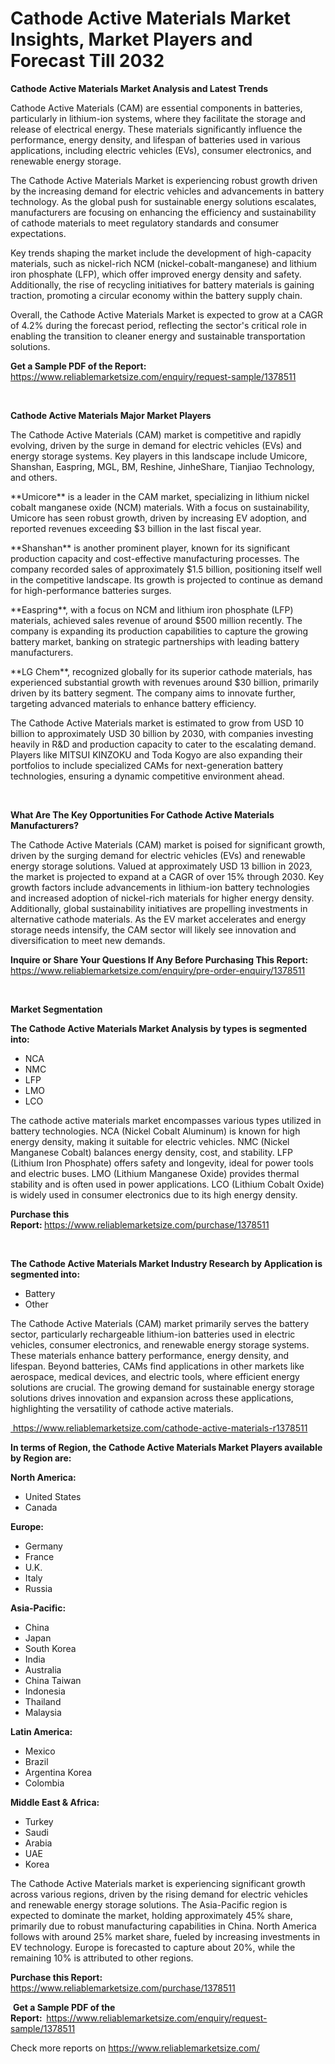 <p><h1>Cathode Active Materials Market Insights, Market Players and Forecast Till 2032</h1></p><p><strong>Cathode Active Materials Market Analysis and Latest Trends</strong></p>
<p><p>Cathode Active Materials (CAM) are essential components in batteries, particularly in lithium-ion systems, where they facilitate the storage and release of electrical energy. These materials significantly influence the performance, energy density, and lifespan of batteries used in various applications, including electric vehicles (EVs), consumer electronics, and renewable energy storage.</p><p>The Cathode Active Materials Market is experiencing robust growth driven by the increasing demand for electric vehicles and advancements in battery technology. As the global push for sustainable energy solutions escalates, manufacturers are focusing on enhancing the efficiency and sustainability of cathode materials to meet regulatory standards and consumer expectations. </p><p>Key trends shaping the market include the development of high-capacity materials, such as nickel-rich NCM (nickel-cobalt-manganese) and lithium iron phosphate (LFP), which offer improved energy density and safety. Additionally, the rise of recycling initiatives for battery materials is gaining traction, promoting a circular economy within the battery supply chain.</p><p>Overall, the Cathode Active Materials Market is expected to grow at a CAGR of 4.2% during the forecast period, reflecting the sector's critical role in enabling the transition to cleaner energy and sustainable transportation solutions.</p></p>
<p><strong>Get a Sample PDF of the Report:&nbsp;</strong> <a href="https://www.reliablemarketsize.com/enquiry/request-sample/1378511?utm_campaign=2640&utm_medium=2&utm_source=Github&utm_content=ia&utm_term=31032025&utm_id=cathode-active-materials">https://www.reliablemarketsize.com/enquiry/request-sample/1378511</a></p>
<p>&nbsp;</p>
<p><strong>Cathode Active Materials Major Market Players</strong></p>
<p><p>The Cathode Active Materials (CAM) market is competitive and rapidly evolving, driven by the surge in demand for electric vehicles (EVs) and energy storage systems. Key players in this landscape include Umicore, Shanshan, Easpring, MGL, BM, Reshine, JinheShare, Tianjiao Technology, and others.</p><p>**Umicore** is a leader in the CAM market, specializing in lithium nickel cobalt manganese oxide (NCM) materials. With a focus on sustainability, Umicore has seen robust growth, driven by increasing EV adoption, and reported revenues exceeding $3 billion in the last fiscal year.</p><p>**Shanshan** is another prominent player, known for its significant production capacity and cost-effective manufacturing processes. The company recorded sales of approximately $1.5 billion, positioning itself well in the competitive landscape. Its growth is projected to continue as demand for high-performance batteries surges.</p><p>**Easpring**, with a focus on NCM and lithium iron phosphate (LFP) materials, achieved sales revenue of around $500 million recently. The company is expanding its production capabilities to capture the growing battery market, banking on strategic partnerships with leading battery manufacturers.</p><p>**LG Chem**, recognized globally for its superior cathode materials, has experienced substantial growth with revenues around $30 billion, primarily driven by its battery segment. The company aims to innovate further, targeting advanced materials to enhance battery efficiency.</p><p>The Cathode Active Materials market is estimated to grow from USD 10 billion to approximately USD 30 billion by 2030, with companies investing heavily in R&D and production capacity to cater to the escalating demand. Players like MITSUI KINZOKU and Toda Kogyo are also expanding their portfolios to include specialized CAMs for next-generation battery technologies, ensuring a dynamic competitive environment ahead.</p></p>
<p>&nbsp;</p>
<p><strong>What Are The Key Opportunities For Cathode Active Materials Manufacturers?</strong></p>
<p><p>The Cathode Active Materials (CAM) market is poised for significant growth, driven by the surging demand for electric vehicles (EVs) and renewable energy storage solutions. Valued at approximately USD 13 billion in 2023, the market is projected to expand at a CAGR of over 15% through 2030. Key growth factors include advancements in lithium-ion battery technologies and increased adoption of nickel-rich materials for higher energy density. Additionally, global sustainability initiatives are propelling investments in alternative cathode materials. As the EV market accelerates and energy storage needs intensify, the CAM sector will likely see innovation and diversification to meet new demands.</p></p>
<p><strong>Inquire or Share Your Questions If Any Before Purchasing This Report:</strong> <a href="https://www.reliablemarketsize.com/enquiry/pre-order-enquiry/1378511?utm_campaign=2640&utm_medium=2&utm_source=Github&utm_content=ia&utm_term=31032025&utm_id=cathode-active-materials">https://www.reliablemarketsize.com/enquiry/pre-order-enquiry/1378511</a></p>
<p>&nbsp;</p>
<p><strong>Market Segmentation</strong></p>
<p><strong>The Cathode Active Materials Market Analysis by types is segmented into:</strong></p>
<p><ul><li>NCA</li><li>NMC</li><li>LFP</li><li>LMO</li><li>LCO</li></ul></p>
<p><p>The cathode active materials market encompasses various types utilized in battery technologies. NCA (Nickel Cobalt Aluminum) is known for high energy density, making it suitable for electric vehicles. NMC (Nickel Manganese Cobalt) balances energy density, cost, and stability. LFP (Lithium Iron Phosphate) offers safety and longevity, ideal for power tools and electric buses. LMO (Lithium Manganese Oxide) provides thermal stability and is often used in power applications. LCO (Lithium Cobalt Oxide) is widely used in consumer electronics due to its high energy density.</p></p>
<p><strong>Purchase this Report:&nbsp;</strong><a href="https://www.reliablemarketsize.com/purchase/1378511?utm_campaign=2640&utm_medium=2&utm_source=Github&utm_content=ia&utm_term=31032025&utm_id=cathode-active-materials">https://www.reliablemarketsize.com/purchase/1378511</a></p>
<p>&nbsp;</p>
<p><strong>The Cathode Active Materials Market Industry Research by Application is segmented into:</strong></p>
<p><ul><li>Battery</li><li>Other</li></ul></p>
<p><p>The Cathode Active Materials (CAM) market primarily serves the battery sector, particularly rechargeable lithium-ion batteries used in electric vehicles, consumer electronics, and renewable energy storage systems. These materials enhance battery performance, energy density, and lifespan. Beyond batteries, CAMs find applications in other markets like aerospace, medical devices, and electric tools, where efficient energy solutions are crucial. The growing demand for sustainable energy storage solutions drives innovation and expansion across these applications, highlighting the versatility of cathode active materials.</p></p>
<p><a href="https://www.reliablemarketsize.com/cathode-active-materials-r1378511?utm_campaign=2640&utm_medium=2&utm_source=Github&utm_content=ia&utm_term=31032025&utm_id=cathode-active-materials">&nbsp;https://www.reliablemarketsize.com/cathode-active-materials-r1378511</a></p>
<p><strong>In terms of Region, the Cathode Active Materials Market Players available by Region are:</strong></p>
<p>
    <p> <strong> North America: </strong>
        <ul>
            <li>United States</li>
            <li>Canada</li>
        </ul>
        </p> 
    <p> <strong> Europe: </strong>
        <ul>
            <li>Germany</li>
            <li>France</li>
            <li>U.K.</li>
            <li>Italy</li>
            <li>Russia</li>
        </ul>
        </p> 
    <p> <strong> Asia-Pacific: </strong>
        <ul>
            <li>China</li>
            <li>Japan</li>
            <li>South Korea</li>
            <li>India</li>
            <li>Australia</li>
            <li>China Taiwan</li>
            <li>Indonesia</li>
            <li>Thailand</li>
            <li>Malaysia</li>
        </ul>
        </p> 
    <p> <strong> Latin America: </strong>
        <ul>
            <li>Mexico</li>
            <li>Brazil</li>
            <li>Argentina Korea</li>
            <li>Colombia</li>
        </ul>
        </p> 
    <p> <strong> Middle East & Africa: </strong>
        <ul>
            <li>Turkey</li>
            <li>Saudi</li>
            <li>Arabia</li>
            <li>UAE</li>
            <li>Korea</li>
        </ul>
    </p>
    </p>
<p><p>The Cathode Active Materials market is experiencing significant growth across various regions, driven by the rising demand for electric vehicles and renewable energy storage solutions. The Asia-Pacific region is expected to dominate the market, holding approximately 45% share, primarily due to robust manufacturing capabilities in China. North America follows with around 25% market share, fueled by increasing investments in EV technology. Europe is forecasted to capture about 20%, while the remaining 10% is attributed to other regions.</p></p>
<p><strong>Purchase this Report: </strong><a href="https://www.reliablemarketsize.com/purchase/1378511?utm_campaign=2640&utm_medium=2&utm_source=Github&utm_content=ia&utm_term=31032025&utm_id=cathode-active-materials">https://www.reliablemarketsize.com/purchase/1378511</a></p>
<p>&nbsp;<strong>Get a Sample PDF of the Report:&nbsp;&nbsp;</strong><a href="https://www.reliablemarketsize.com/enquiry/request-sample/1378511?utm_campaign=2640&utm_medium=2&utm_source=Github&utm_content=ia&utm_term=31032025&utm_id=cathode-active-materials">https://www.reliablemarketsize.com/enquiry/request-sample/1378511</a></p>
<p><strong></strong></p>
<p>Check more reports on <a href="https://www.reliablemarketsize.com/?utm_campaign=2640&utm_medium=2&utm_source=Github&utm_content=ia&utm_term=31032025&utm_id=cathode-active-materials">https://www.reliablemarketsize.com/</a></p>